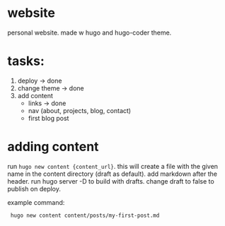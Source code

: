 # website
personal website. made w hugo and hugo-coder theme.

# tasks:
1. deploy -> done
2. change theme -> done
3. add content
    - links -> done
    - nav (about, projects, blog, contact)
    - first blog post


# adding content
run `hugo new content {content_url}`. this will create a file with the given name in the content directory (draft as default). add markdown after the header. run hugo server -D to build with drafts. change draft to false to publish on deploy.

example command: 

` hugo new content content/posts/my-first-post.md`
